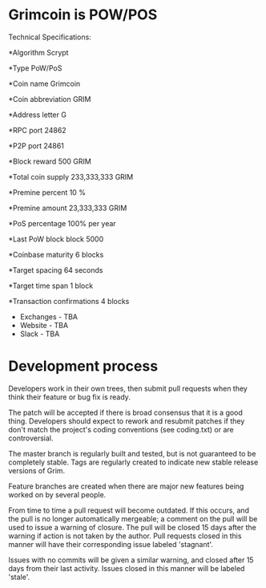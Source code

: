 Grimcoin is POW/POS
===========================
  
Technical Specifications:

*Algorithm Scrypt

*Type PoW/PoS

*Coin name Grimcoin

*Coin abbreviation GRIM

*Address letter G

*RPC port 24862

*P2P port 24861

*Block reward 500 GRIM

*Total coin supply 233,333,333 GRIM

*Premine percent 10 %

*Premine amount 23,333,333 GRIM

*PoS percentage 100% per year

*Last PoW block block 5000

*Coinbase maturity 6 blocks

*Target spacing 64 seconds

*Target time span 1 block

*Transaction confirmations 4 blocks



- Exchanges - TBA
- Website - TBA
- Slack - TBA

Development process
===========================

Developers work in their own trees, then submit pull requests when
they think their feature or bug fix is ready.

The patch will be accepted if there is broad consensus that it is a
good thing.  Developers should expect to rework and resubmit patches
if they don't match the project's coding conventions (see coding.txt)
or are controversial.

The master branch is regularly built and tested, but is not guaranteed
to be completely stable. Tags are regularly created to indicate new
stable release versions of Grim.

Feature branches are created when there are major new features being
worked on by several people.

From time to time a pull request will become outdated. If this occurs, and
the pull is no longer automatically mergeable; a comment on the pull will
be used to issue a warning of closure. The pull will be closed 15 days
after the warning if action is not taken by the author. Pull requests closed
in this manner will have their corresponding issue labeled 'stagnant'.

Issues with no commits will be given a similar warning, and closed after
15 days from their last activity. Issues closed in this manner will be 
labeled 'stale'.
